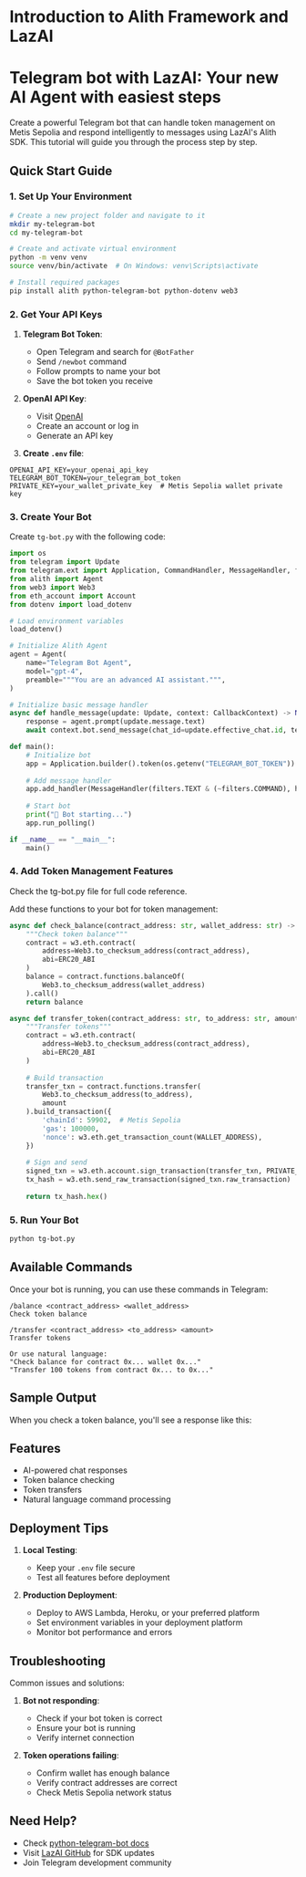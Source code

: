 # Introduction to Alith Framework and LazAI

# Telegram bot with LazAI: Your new AI Agent with easiest steps

Create a powerful Telegram bot that can handle token management on Metis Sepolia and respond intelligently to messages using LazAI's Alith SDK. This tutorial will guide you through the process step by step.

## Quick Start Guide

### 1. Set Up Your Environment

```bash
# Create a new project folder and navigate to it
mkdir my-telegram-bot
cd my-telegram-bot

# Create and activate virtual environment
python -m venv venv
source venv/bin/activate  # On Windows: venv\Scripts\activate

# Install required packages
pip install alith python-telegram-bot python-dotenv web3
```

### 2. Get Your API Keys

1. **Telegram Bot Token**:
   - Open Telegram and search for `@BotFather`
   - Send `/newbot` command
   - Follow prompts to name your bot
   - Save the bot token you receive

2. **OpenAI API Key**:
   - Visit [OpenAI](https://platform.openai.com)
   - Create an account or log in
   - Generate an API key

3. **Create `.env` file**:
```env
OPENAI_API_KEY=your_openai_api_key
TELEGRAM_BOT_TOKEN=your_telegram_bot_token
PRIVATE_KEY=your_wallet_private_key  # Metis Sepolia wallet private key
```

### 3. Create Your Bot

Create `tg-bot.py` with the following code:

```python
import os
from telegram import Update
from telegram.ext import Application, CommandHandler, MessageHandler, filters, CallbackContext
from alith import Agent
from web3 import Web3
from eth_account import Account
from dotenv import load_dotenv

# Load environment variables
load_dotenv()

# Initialize Alith Agent
agent = Agent(
    name="Telegram Bot Agent",
    model="gpt-4",
    preamble="""You are an advanced AI assistant.""",
)

# Initialize basic message handler
async def handle_message(update: Update, context: CallbackContext) -> None:
    response = agent.prompt(update.message.text)
    await context.bot.send_message(chat_id=update.effective_chat.id, text=response)

def main():
    # Initialize bot
    app = Application.builder().token(os.getenv("TELEGRAM_BOT_TOKEN")).build()
    
    # Add message handler
    app.add_handler(MessageHandler(filters.TEXT & (~filters.COMMAND), handle_message))
    
    # Start bot
    print("🤖 Bot starting...")
    app.run_polling()

if __name__ == "__main__":
    main()
```

### 4. Add Token Management Features
Check the tg-bot.py file for full code reference.

Add these functions to your bot for token management:

```python
async def check_balance(contract_address: str, wallet_address: str) -> dict:
    """Check token balance"""
    contract = w3.eth.contract(
        address=Web3.to_checksum_address(contract_address),
        abi=ERC20_ABI
    )
    balance = contract.functions.balanceOf(
        Web3.to_checksum_address(wallet_address)
    ).call()
    return balance

async def transfer_token(contract_address: str, to_address: str, amount: float) -> str:
    """Transfer tokens"""
    contract = w3.eth.contract(
        address=Web3.to_checksum_address(contract_address),
        abi=ERC20_ABI
    )
    
    # Build transaction
    transfer_txn = contract.functions.transfer(
        Web3.to_checksum_address(to_address),
        amount
    ).build_transaction({
        'chainId': 59902,  # Metis Sepolia
        'gas': 100000,
        'nonce': w3.eth.get_transaction_count(WALLET_ADDRESS),
    })
    
    # Sign and send
    signed_txn = w3.eth.account.sign_transaction(transfer_txn, PRIVATE_KEY)
    tx_hash = w3.eth.send_raw_transaction(signed_txn.raw_transaction)
    
    return tx_hash.hex()
```

### 5. Run Your Bot

```bash
python tg-bot.py
```

## Available Commands

Once your bot is running, you can use these commands in Telegram:

```
/balance <contract_address> <wallet_address>
Check token balance

/transfer <contract_address> <to_address> <amount>
Transfer tokens

Or use natural language:
"Check balance for contract 0x... wallet 0x..."
"Transfer 100 tokens from contract 0x... to 0x..."
```
## Sample Output
When you check a token balance, you'll see a response like this:



## Features

- AI-powered chat responses
- Token balance checking
- Token transfers
- Natural language command processing

## Deployment Tips

1. **Local Testing**:
   - Keep your `.env` file secure
   - Test all features before deployment

2. **Production Deployment**:
   - Deploy to AWS Lambda, Heroku, or your preferred platform
   - Set environment variables in your deployment platform
   - Monitor bot performance and errors

## Troubleshooting

Common issues and solutions:

1. **Bot not responding**:
   - Check if your bot token is correct
   - Ensure your bot is running
   - Verify internet connection

2. **Token operations failing**:
   - Confirm wallet has enough balance
   - Verify contract addresses are correct
   - Check Metis Sepolia network status

## Need Help?

- Check [python-telegram-bot docs](https://python-telegram-bot.readthedocs.io/)
- Visit [LazAI GitHub](https://github.com/0xLazAI/alith) for SDK updates
- Join Telegram development community

